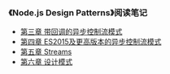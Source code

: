 ### 《Node.js Design Patterns》阅读笔记

- [第三章 带回调的异步控制流模式](./Notes/Chapter3.md)
- [第四章 ES2015及更高版本的异步控制流模式](./Notes/Chapter4.md)
- [第五章 Streams](./Notes/Chapter5.md)
- [第六章 设计模式](./Notes/Chapter6.md)